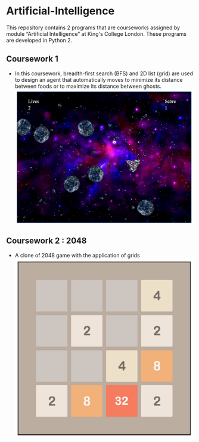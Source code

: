 # Artificial-Intelligence
This repository contains 2 programs that are courseworks assigned by module “Artificial Intelligence” at King's College London. These programs are developed in Python 2.

##	Coursework 1 <br>
*	In this coursework, breadth-first search (BFS) and 2D list (grid) are used to design an agent that automatically moves to minimize its distance between foods or to maximize its distance between ghosts.
![image](https://github.com/dean03055045/Interactive-Python-Games/blob/master/pic%20for%20readme/RiceRocks.PNG)


##	Coursework 2 : 2048<br>
* A clone of 2048 game with the application of grids
![image](https://github.com/dean03055045/Interactive-Python-Games/blob/master/pic%20for%20readme/2048.PNG)


